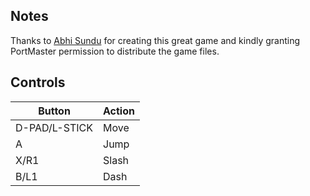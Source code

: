 ## Notes

Thanks to [Abhi Sundu](https://abhimonk.itch.io/) for creating this great game and kindly granting PortMaster permission to distribute the game files.


## Controls

| Button         | Action                            |
| -------------- | --------------------------------- |
| D-PAD/L-STICK  | Move                              |
| A              | Jump                              |
| X/R1           | Slash                             |
| B/L1           | Dash                              |
